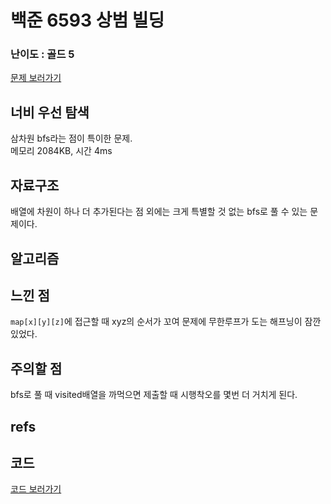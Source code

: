 # 백준 6593 상범 빌딩
 
### 난이도 : 골드 5
[문제 보러가기](https://www.acmicpc.net/problem/6593)
  
## 너비 우선 탐색
삼차원 bfs라는 점이 특이한 문제.  
메모리 	2084KB, 시간 4ms
  
  
## 자료구조
배열에 차원이 하나 더 추가된다는 점 외에는 크게 특별할 것 없는 bfs로 풀 수 있는 문제이다.  

## 알고리즘

## 느낀 점
```map[x][y][z]```에 접근할 때 xyz의 순서가 꼬여 문제에 무한루프가 도는 해프닝이 잠깐 있었다.  


## 주의할 점
bfs로 풀 때 visited배열을 까먹으면 제출할 때 시행착오를 몇번 더 거치게 된다.

## refs

## 코드
[코드 보러가기](./boj6593.cpp)
